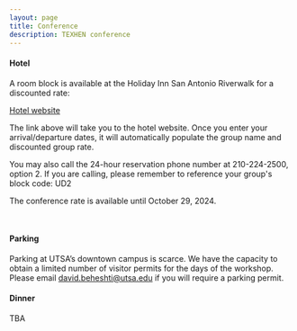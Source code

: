 ```yaml
---
layout: page
title: Conference
description: TEXHEN conference
---
```




#### Hotel

A room block is available at the Holiday Inn San Antonio Riverwalk for a discounted rate:
 
[Hotel website](https://www.ihg.com/holidayinn/hotels/us/en/san-antonio/satrw/hoteldetail?fromRedirect=true&qSrt=sBR&qIta=99801505&icdv=99801505&qSlH=SATRW&qGrpCd=UD2&setPMCookies=true&qSHBrC=HI&qDest=217%20North%20St.%20Mary%27s%20Street%2C%20San%20Antonio%2C%20TX%2C%20US&srb_u=1)
 
The link above will take you to the hotel website. Once you enter your arrival/departure dates, it will automatically populate the group name and discounted group rate.

You may also call the 24-hour reservation phone number at 210-224-2500, option 2. If you are calling, please remember to reference your group's block code: UD2

The conference rate is available until October 29, 2024.

<br/>

#### Parking

Parking at UTSA’s downtown campus is scarce. We have the capacity to obtain a limited number of visitor permits for the days of the workshop. Please email david.beheshti@utsa.edu if you will require a parking permit.

#### Dinner

TBA
  
<!-- Note: this is how to write a comment in HTML. Everything in here won't show up on your webpage.-->

<!--
To increase the size of the title, use fewer # in front of the paper title.
To decrease the size of the title, use more #. 
To remove the italics, remove the * before and after the description
To remove the underline from the title, remove the <u> tags (<u> and </u>)
-->

